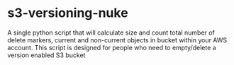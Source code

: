 # s3-versioning-nuke
A single python script that will calculate size and count total number of delete markers, current and non-current objects in bucket within your AWS account. This script is designed for people who need to empty/delete a version enabled S3 bucket
